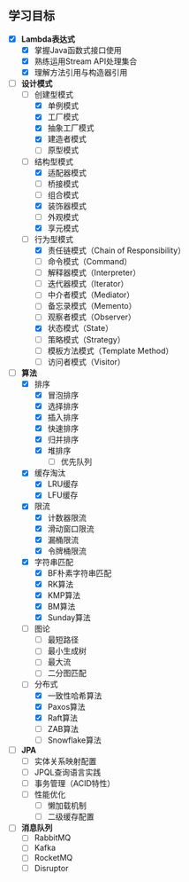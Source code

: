 ## 学习目标

- [x] **Lambda表达式**
    - [x] 掌握Java函数式接口使用
    - [x] 熟练运用Stream API处理集合
    - [x] 理解方法引用与构造器引用

- [ ] **设计模式**
  - [ ] 创建型模式
    - [x] 单例模式
    - [x] 工厂模式
    - [x] 抽象工厂模式
    - [x] 建造者模式
    - [ ] 原型模式

  - [ ] 结构型模式
    - [x] 适配器模式
    - [ ] 桥接模式
    - [ ] 组合模式
    - [x] 装饰器模式
    - [ ] 外观模式
    - [x] 享元模式

  - [ ] 行为型模式
    - [x] 责任链模式（Chain of Responsibility）
    - [ ] 命令模式（Command）
    - [ ] 解释器模式（Interpreter）
    - [ ] 迭代器模式（Iterator）
    - [ ] 中介者模式（Mediator）
    - [ ] 备忘录模式（Memento）
    - [ ] 观察者模式（Observer）
    - [x] 状态模式（State）
    - [ ] 策略模式（Strategy）
    - [ ] 模板方法模式（Template Method）
    - [ ] 访问者模式（Visitor）

- [ ] **算法**
  - [x] 排序
    - [x] 冒泡排序
    - [x] 选择排序
    - [x] 插入排序
    - [x] 快速排序
    - [x] 归并排序
    - [x] 堆排序
      - [ ] 优先队列
  - [x] 缓存淘汰
    - [x] LRU缓存
    - [x] LFU缓存
  - [x] 限流
    - [x] 计数器限流
    - [x] 滑动窗口限流
    - [x] 漏桶限流
    - [x] 令牌桶限流
  - [x] 字符串匹配
    - [x] BF朴素字符串匹配
    - [x] RK算法
    - [x] KMP算法
    - [x] BM算法
    - [x] Sunday算法
  - [ ] 图论
    - [ ] 最短路径
    - [ ] 最小生成树
    - [ ] 最大流
    - [ ] 二分图匹配
  - [ ] 分布式
    - [x] 一致性哈希算法
    - [x] Paxos算法
    - [x] Raft算法
    - [ ] ZAB算法
    - [ ] Snowflake算法

- [ ] **JPA**
    - [ ] 实体关系映射配置
    - [ ] JPQL查询语言实践
    - [ ] 事务管理（ACID特性）
    - [ ] 性能优化
        - [ ] 懒加载机制
        - [ ] 二级缓存配置

- [ ] **消息队列**
    - [ ] RabbitMQ
    - [ ] Kafka
    - [ ] RocketMQ
    - [ ] Disruptor
